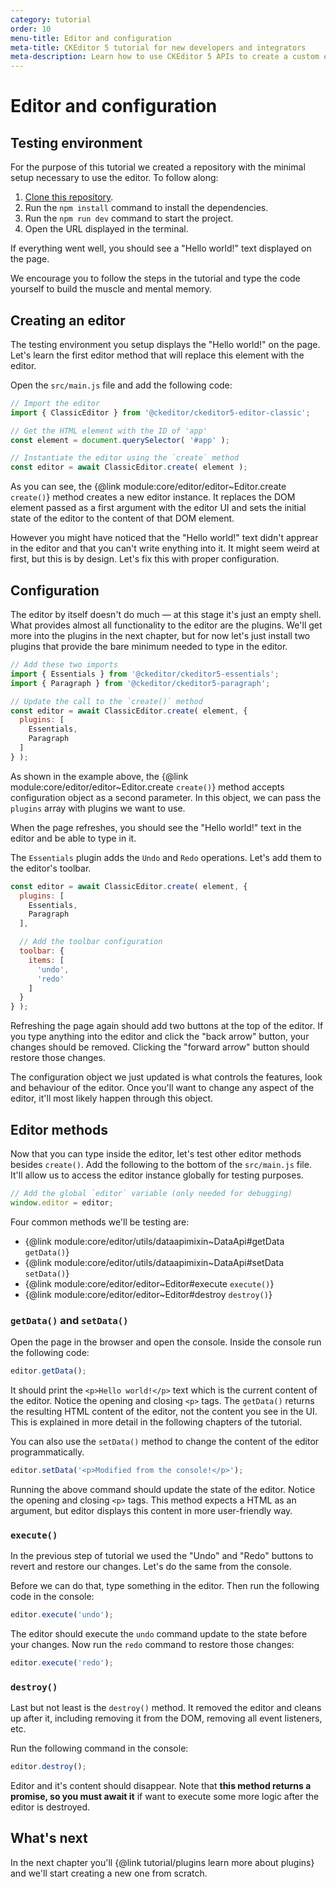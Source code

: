 ```yaml
---
category: tutorial
order: 10
menu-title: Editor and configuration
meta-title: CKEditor 5 tutorial for new developers and integrators
meta-description: Learn how to use CKEditor 5 APIs to create a custom editor plugin.
---
```


# Editor and configuration

## Testing environment

For the purpose of this tutorial we created a repository with the minimal setup necessary to use the editor. To follow along:

1. [Clone this repository](https://github.com/ckeditor/tutorial-setup).
2. Run the `npm install` command to install the dependencies.
3. Run the `npm run dev` command to start the project.
4. Open the URL displayed in the terminal.

If everything went well, you should see a "Hello world!" text displayed on the page.

We encourage you to follow the steps in the tutorial and type the code yourself to build the muscle and mental memory.

## Creating an editor

The testing environment you setup displays the "Hello world!" on the page. Let's learn the first editor method that will replace this element with the editor.

Open the `src/main.js` file and add the following code:

```js
// Import the editor
import { ClassicEditor } from '@ckeditor/ckeditor5-editor-classic';

// Get the HTML element with the ID of 'app'
const element = document.querySelector( '#app' );

// Instantiate the editor using the `create` method
const editor = await ClassicEditor.create( element );
```

As you can see, the {@link module:core/editor/editor~Editor.create `create()`} method creates a new editor instance. It replaces the DOM element passed as a first argument with the editor UI and sets the initial state of the editor to the content of that DOM element.

However you might have noticed that the "Hello world!" text didn't apprear in the editor and that you can't write enything into it. It might seem weird at first, but this is by design. Let's fix this with proper configuration.

## Configuration

The editor by itself doesn't do much — at this stage it's just an empty shell. What provides almost all functionality to the editor are the plugins. We'll get more into the plugins in the next chapter, but for now let's just install two plugins that provide the bare minimum needed to type in the editor.

```js
// Add these two imports
import { Essentials } from '@ckeditor/ckeditor5-essentials';
import { Paragraph } from '@ckeditor/ckeditor5-paragraph';

// Update the call to the `create()` method
const editor = await ClassicEditor.create( element, {
  plugins: [
    Essentials,
    Paragraph
  ]
} );
```

As shown in the example above, the {@link module:core/editor/editor~Editor.create `create()`} method accepts configuration object as a second parameter. In this object, we can pass the `plugins` array with plugins we want to use.

When the page refreshes, you should see the "Hello world!" text in the editor and be able to type in it.

The `Essentials` plugin adds the `Undo` and `Redo` operations. Let's add them to the editor's toolbar.

```js
const editor = await ClassicEditor.create( element, {
  plugins: [
    Essentials,
    Paragraph
  ],

  // Add the toolbar configuration
  toolbar: {
    items: [
      'undo',
      'redo'
    ]
  }
} );
```

Refreshing the page again should add two buttons at the top of the editor. If you type anything into the editor and click the "back arrow" button, your changes should be removed. Clicking the "forward arrow" button should restore those changes.

The configuration object we just updated is what controls the features, look and behaviour of the editor. Once you'll want to change any aspect of the editor, it'll most likely happen through this object.

## Editor methods

Now that you can type inside the editor, let's test other editor methods besides `create()`. Add the following to the bottom of the `src/main.js` file. It'll allow us to access the editor instance globally for testing purposes.

```js
// Add the global `editor` variable (only needed for debugging)
window.editor = editor;
```

Four common methods we'll be testing are:

* {@link module:core/editor/utils/dataapimixin~DataApi#getData `getData()`}
* {@link module:core/editor/utils/dataapimixin~DataApi#setData `setData()`}
* {@link module:core/editor/editor~Editor#execute `execute()`}
* {@link module:core/editor/editor~Editor#destroy `destroy()`}

### `getData()` and `setData()`

Open the page in the browser and open the console. Inside the console run the following code:

```js
editor.getData();
```

It should print the `<p>Hello world!</p>` text which is the current content of the editor. Notice the opening and closing `<p>` tags. The `getData()` returns the resulting HTML content of the editor, not the content you see in the UI. This is explained in more detail in the following chapters of the tutorial.

You can also use the `setData()` method to change the content of the editor programmatically.

```js
editor.setData('<p>Modified from the console!</p>');
```

Running the above command should update the state of the editor. Notice the opening and closing `<p>` tags. This method expects a HTML as an argument, but editor displays this content in more user-friendly way.

### `execute()`

In the previous step of tutorial we used the "Undo" and "Redo" buttons to revert and restore our changes. Let's do the same from the console.

Before we can do that, type something in the editor. Then run the following code in the console:

```js
editor.execute('undo');
```

The editor should execute the `undo` command update to the state before your changes. Now run the `redo` command to restore those changes:

```js
editor.execute('redo');
```

### `destroy()`

Last but not least is the `destroy()` method. It removed the editor and cleans up after it, including removing it from the DOM, removing all event listeners, etc.

Run the following command in the console:

```js
editor.destroy();
```

Editor and it's content should disappear. Note that **this method returns a promise, so you must await it** if want to execute some more logic after the editor is destroyed.

## What's next

In the next chapter you'll {@link tutorial/plugins learn more about plugins} and we'll start creating a new one from scratch.
